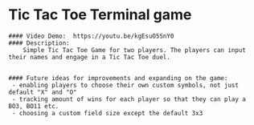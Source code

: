 # Tic Tac Toe Terminal game
    #### Video Demo:  https://youtu.be/kgEsuO5SnY0
    #### Description:
        Simple Tic Tac Toe Game for two players. The players can input their names and engage in a Tic Tac Toe duel.


    #### Future ideas for improvements and expanding on the game:
     - enabling players to choose their own custom symbols, not just default "X" and "O"
     - tracking amount of wins for each player so that they can play a BO3, BO11 etc.
     - choosing a custom field size except the default 3x3
